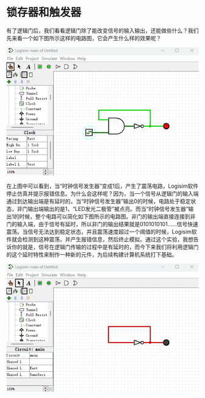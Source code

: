 # 锁存器和触发器

有了逻辑门后，我们看看逻辑门除了能改变信号的输入输出，还能做些什么？我们先来看一个如下图所示这样的电路图，它会产生什么样的效果呢？

![](pic/3-1.gif)

在上图中可以看到，当“时钟信号发生器”变成1后，产生了震荡电路，Logisim软件停止仿真并提示报错信息。为什么会这样呢？因为，当一个信号从逻辑门的输入端通过到达输出端是有延时的，当“时钟信号发生器”输出0的时候，电路处于稳定状态，非门输出端输出的是1，“LED发光二极管”被点亮。而当“时钟信号发生器”输出1的时候，整个电路可以简化如下图所示的电路图。非门的输出端直接连接到非门的输入端，由于信号有延时，所以非门的输出结果就是0101010101……信号快速震荡。当信号无法达到稳定状态，并且震荡速度超过一个阈值的时候，Logisim软件就会检测到这种震荡，并产生报错信息，然后终止模拟。通过这个实验，我想告诉你的就是，信号在逻辑门传输的过程中是有延时的，而今下来我们将利用逻辑门的这个延时特性来制作一种新的元件，为后续构建计算机系统打下基础。

![](pic/3-2.gif)
